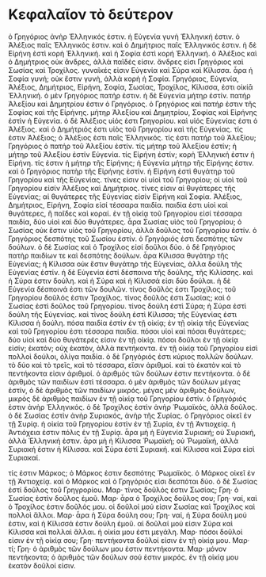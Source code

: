 # Κεφαλαῖον τὸ δεύτερον

ὁ Γρηγόριος ἀνὴρ Ἑλληνικός ἐστιν. ἡ Εὐγενία γυνὴ Ἑλληνική ἐστιν. ὁ Ἀλέξιος παῖς Ἑλληνικός ἐστιν. καὶ ὁ Δημήτριος παῖς Ἑλληνικός ἐστιν. ἡ δὲ Εἰρήνη ἐστὶ κορὴ Ἑλληνική. καὶ ἡ Σοφία ἐστὶ κορή Ἑλληνική.
ὁ Ἀλέξιος καὶ ὁ Δημήτριος οὐκ ἄνδρες, ἀλλὰ παῖδές εἰσιν. ἄνδρες εἰσι Γρηγόριος καὶ Σωσίας καὶ Τροχίλος. γυναῖκές εἰσιν Εὐγενία καὶ Σύρα καὶ Κίλισσα. ἆρα ἡ Σοφία γυνή; οὐκ ἔστιν γυνὴ, ἀλλὰ κορὴ ἡ Σοφία.
Γρηγόριος, Εὐγενία, Ἀλέξιος, Δημήτριος, Εἰρήνη, Σοφία, Σωσίας, Τροχίλος, Κίλισσα, ἐστι οἰκίᾱ Ἑλληνική. ὁ μὲν Γρηγόριος πατήρ ἐστιν. ἡ δὲ Εὐγενία μήτηρ ἐστίν. πατήρ Ἀλεξίου καὶ Δημητρίου ἐστιν ὁ Γρηγόριος. ὁ Γρηγόριος καὶ πατήρ ἐστιν τῆς Σοφίας καὶ τῆς Εἰρήνης. μήτηρ Ἀλεξίου καὶ Δημητρίου, Σοφίας καὶ Εἰρήνης ἐστὶν ἡ Εὐγενία. ὁ δὲ Ἀλέξιος υἱός ἐστι Γρηγορίου. καὶ υἱός Εὐγενίας ἐστι ὁ Ἀλέξιος. καὶ ὁ Δημήτριός ἐστι υἱὸς τοῦ Γρηγορίου καὶ τῆς Εὐγενίας.
τίς ἐστιν Ἀλέξιος; ὁ Ἀλέξιος ἐστι παῖς Ἑλληνικός. τίς ἐστι πατήρ τοῦ Ἀλεξίου; Γρηγόριος ὁ πατήρ τοῦ Ἀλεξίου ἐστίν. τίς μήτηρ τοῦ Ἀλεξίου ἐστίν; ἡ μήτηρ τοῦ Ἀλεξίου ἐστίν Εὐγενία. τίς Εἰρήνη ἐστίν; κορὴ Ἑλληνική ἐστιν ἡ Εἰρήνη. τίς ἐστιν ἡ μήτηρ τῆς Εἰρήνης; ἡ Εὐγενία μήτηρ τῆς Εἰρήνης ἐστιν. καὶ ὁ Γρηγόριος πατὴρ τῆς Εἰρήνης ἐστίν. ἡ Εἰρήνη ἐστὶ θυγάτηρ τοῦ Γρηγορίου καὶ τῆς Εὐγενίας.
τίνες εἰσιν οἱ υἱοὶ τοῦ Γρηγορίου; οἱ υἱοὶ τοῦ Γρηγορίου εἰσίν Ἀλέξιος καὶ Δημήτριος. τίνες εἰσιν αἱ θυγάτερες τῆς Εὐγενίας; αἱ θυγάτερες τῆς Εὐγενίας εἰσίν Εἰρήνη καὶ Σοφία. Ἀλέξιος, Δημήτριος, Εἰρήνη, Σοφία εἰσί τέσσαρα παιδία. παιδία ἐστι υἱοὶ καὶ θυγάτερες, ἢ παῖδες καὶ κοραί. ἐν τῇ οἰκίᾳ τοῦ Γρηγορίου εἰσί τέσσαρα παιδία, δύο υἱοὶ καὶ δύο θυγάτερες.
ἆρα Σωσίας υἱὸς τοῦ Γρηγορίου; ὁ Σωσίας οὐκ ἔστιν υἱὸς τοῦ Γρηγορίου, ἀλλὰ δοῦλος τοῦ Γρηγορίου ἐστίν. ὁ Γρηγόριος δεσπότης τοῦ Σωσίου ἐστίν. ὁ Γρηγόριός ἐστι δεσπότης τῶν δούλων. ὁ δὲ Σωσίας καὶ ὁ Τροχίλος εἰσί δοῦλοι δύο. ὁ δὲ Γρηγόριος πατὴρ παιδίων τε καὶ δεσπότης δούλων.
ἆρα Κίλισσα θυγάτηρ τῆς Εὐγενίας; ἡ Κίλισσα οὐκ ἔστιν θυγάτηρ τῆς Εὐγενίας, ἀλλα δούλη τῆς Εὐγενίας ἐστίν. ἡ δὲ Εὐγενία ἐστί δέσποινα τῆς δούλης, τῆς Κιλίσσης. καὶ ἡ Σύρα ἐστιν δούλη. καὶ ἡ Σύρα καὶ ἡ Κίλισσά εἰσι δύο δούλαι. ἡ δὲ Εὐγενία δέσποινά ἐστι τῶν δουλῶν.
τίνος δοῦλός ἐστι Τροχίλος; τοῦ Γρηγορίου δοῦλός ἐστιν Τροχίλος. τίνος δοῦλός ἐστι Σωσίας; καὶ ὁ Σωσίας ἐστὶ δοῦλος τοῦ Γρηγορίου. τίνος δούλη ἐστὶ Σύρα; ἡ Σύρα ἐστὶ δούλη τῆς Εὐγενίας. καὶ τίνος δούλη ἐστὶ Κίλισσα; τῆς Εὐγενίας ἐστι Κίλισσα ἡ δούλη.
πόσα παιδία ἐστίν ἐν τῇ οἰκίᾳ; ἐν τῇ οἰκίᾳ τῆς Εὐγενίας καὶ τοῦ Γρηγορίου ἐστι τέσσαρα παιδία. πόσοι υἱοὶ καὶ πόσαι θυγάτερες; δύο υἱοὶ καὶ δύο θυγάτερές εἰσιν ἐν τῇ οἰκίᾳ. πόσοι δοῦλοι ἐν τῇ οἰκίᾳ εἰσίν; ἑκατόν; οὐχ ἑκατὸν, ἀλλὰ πεντήκοντα. ἐν τῇ οἰκίᾳ τοῦ Γρηγορίου εἰσὶ πολλοὶ δούλοι, ὀλίγα παιδία. ὁ δὲ Γρηγόριός ἐστι κύριος πολλῶν δούλων.
τὸ δύο καὶ τὸ τρεῖς, καὶ τὸ τέσσαρα, εἴσιν ἀριθμοί. καὶ τὸ ἑκατὸν καὶ τὸ πεντήκοντα εἰσιν ἀριθμοί. ὁ ἀριθμὸς τῶν δούλων ἐστιν πεντήκοντα. ὁ δὲ ἀριθμὸς τῶν παιδίων ἐστὶ τέσσαρα. ὁ μὲν ἀριθμὸς τῶν δούλων μέγας ἐστίν, ὁ δὲ ἀριθμὸς τῶν παιδίων μικρός. μέγας μὲν ἀριθμὸς δούλων, μικρὸς δὲ ἀριθμὸς παιδίων ἐν τῇ οἰκίᾳ τοῦ Γρηγορίου ἐστίν.
ὁ Γρηγόριός ἐστιν ἀνὴρ Ἑλληνικός. ὁ δὲ Τροχίλος ἐστὶν ἀνὴρ Ῥωμαϊκός, ἀλλὰ δοῦλος. ὁ δὲ Σωσίας ἐστὶν ἀνὴρ Συριακός, ἀνὴρ τῆς Συρίας. ὁ Γρηγόριος οἰκεῖ ἐν τῇ Συρίᾳ. ἡ οἰκία τοῦ Γρηγορίου ἐστὶν ἐν τῇ Συρία, ἐν τῇ Ἀντιοχείᾳ. ἡ Ἀντιόχεια ἐστιν πόλις ἐν τῇ Συρίᾳ.
ἆρα μὴ ἡ Εὐγενία Συριακή; οὐ Συριακή, ἀλλὰ Ἑλληνική ἐστιν. ἆρα μὴ ἡ Κίλισσα Ῥωμαϊκή; οὐ Ῥωμαϊκή, ἀλλὰ Συριακή ἐστιν ἡ Κίλισσα. καὶ Σύρα ἐστί Συριακή. καὶ Κίλισσα καὶ Σύρα εἰσὶ Συριακαί.

τίς ἐστιν Μάρκος; ὁ Μάρκος ἐστιν δεσπότης Ῥωμαϊκὸς. ὁ Μάρκος οἰκεῖ ἐν τῇ Ἀντιοχείᾳ. καὶ ὁ Μάρκος καὶ ὁ Γρηγόριός εἰσι δεσπόται δύο. ὁ δὲ Σωσίας ἐστί δοῦλος τοῦ Γρηγρορίου.
Μαρ· τίνος δοῦλός ἐστιν Σωσίας;
Γρη· ὁ Σωσίας ἐστὶν δοῦλος ἐμοῦ.
Μαρ· ἆρα ὁ Τροχίλος δοῦλος σου;
Γρη· ναί, καὶ ὁ Τροχίλος ἐστιν δοῦλός μου. οἱ δοῦλοί μού εἰσιν Σωσίας καὶ Τροχίλος καὶ πολλοὶ ἄλλοι.
Μαρ· ἆρα ἡ Σύρα δούλη σου;
Γρη· ναί, ἡ Σύρα δούλη μού ἐστιν, καὶ ἡ Κίλισσά ἐστιν δούλη ἐμοῦ. αἱ δοῦλαί μού εἰσιν Σύρα καὶ Κίλισσα καὶ πολλαὶ ἄλλαι. ἡ οἰκία μου ἐστι μεγάλη.
Μαρ· πόσοι δοῦλοί εἰσιν ἐν τῇ οἰκίᾳ σου;
Γρη· πεντήκοντα δοῦλοί εἰσιν ἐν τῇ οἰκίᾳ μου.
Μαρ· τί;
Γρη· ὁ ἀριθμὸς τῶν δούλων μου ἐστιν πεντήκοντα.
Μαρ· μόνον πεντήκοντα; ὁ ἀριθμὸς τῶν δούλων σού ἐστιν μικρός. ἐν τῇ οἰκίᾳ μου ἑκατὸν δοῦλοί εἰσιν.
